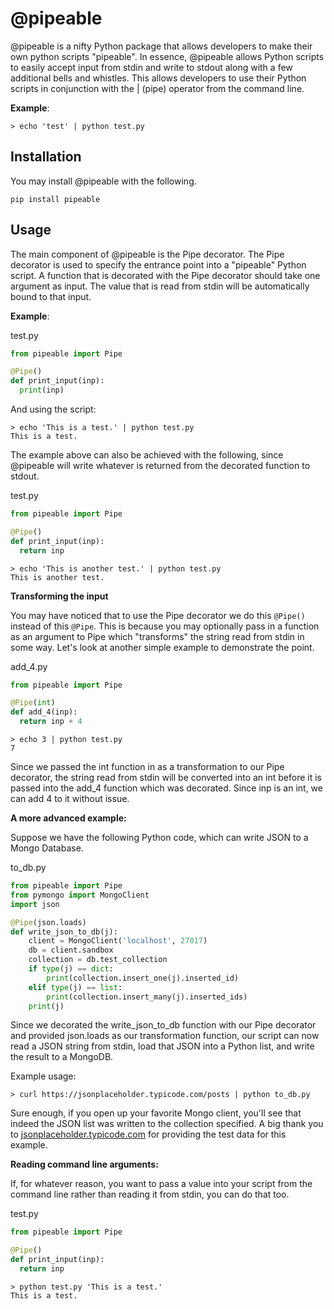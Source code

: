 # @pipeable

@pipeable is a nifty Python package that allows developers to make their own python scripts "pipeable". In essence, @pipeable allows Python scripts to easily accept input from stdin and write to stdout along with a few additional bells and whistles. This allows developers to use their Python scripts in conjunction with the | (pipe) operator from the command line.

__Example__:
```
> echo 'test' | python test.py
```

## Installation

You may install @pipeable with the following.

```
pip install pipeable
```

## Usage

The main component of @pipeable is the Pipe decorator. The Pipe decorator is used to specify the entrance point into a "pipeable" Python script. A function that is decorated with the Pipe decorator should take one argument as input. The value that is read from stdin will be automatically bound to that input.

__Example__:

test.py
```python
from pipeable import Pipe

@Pipe()
def print_input(inp):
  print(inp)
```

And using the script:

```
> echo 'This is a test.' | python test.py
This is a test.
```

The example above can also be achieved with the following, since @pipeable will write whatever is returned from the decorated function to stdout.

test.py
```python
from pipeable import Pipe

@Pipe()
def print_input(inp):
  return inp
```

```
> echo 'This is another test.' | python test.py
This is another test.
```

__Transforming the input__

You may have noticed that to use the Pipe decorator we do this `@Pipe()` instead of this `@Pipe`. This is because you may optionally pass in a function as an argument to Pipe which "transforms" the string read from stdin in some way. Let's look at another simple example to demonstrate the point.

add_4.py
```python
from pipeable import Pipe

@Pipe(int)
def add_4(inp):
  return inp + 4
```

```
> echo 3 | python test.py
7
```

Since we passed the int function in as a transformation to our Pipe decorator, the string read from stdin will be converted into an int before it is passed into the add_4 function which was decorated. Since inp is an int, we can add 4 to it without issue.

__A more advanced example:__

Suppose we have the following Python code, which can write JSON to a Mongo Database.

to_db.py
```python
from pipeable import Pipe
from pymongo import MongoClient
import json

@Pipe(json.loads)
def write_json_to_db(j):
    client = MongoClient('localhost', 27017)
    db = client.sandbox
    collection = db.test_collection
    if type(j) == dict:
        print(collection.insert_one(j).inserted_id)
    elif type(j) == list:
        print(collection.insert_many(j).inserted_ids)
    print(j)
```

Since we decorated the write_json_to_db function with our Pipe decorator and provided json.loads as our transformation function, our script can now read a JSON string from stdin, load that JSON into a Python list, and write the result to a MongoDB.

Example usage:
```
> curl https://jsonplaceholder.typicode.com/posts | python to_db.py
```

Sure enough, if you open up your favorite Mongo client, you'll see that indeed the JSON list was written to the collection specified. A big thank you to [jsonplaceholder.typicode.com](jsonplaceholder.typicode.com) for providing the test data for this example.

__Reading command line arguments:__

If, for whatever reason, you want to pass a value into your script from the command line rather than reading it from stdin, you can do that too.

test.py
```python
from pipeable import Pipe

@Pipe()
def print_input(inp):
  return inp
```

```
> python test.py 'This is a test.'
This is a test.
```
